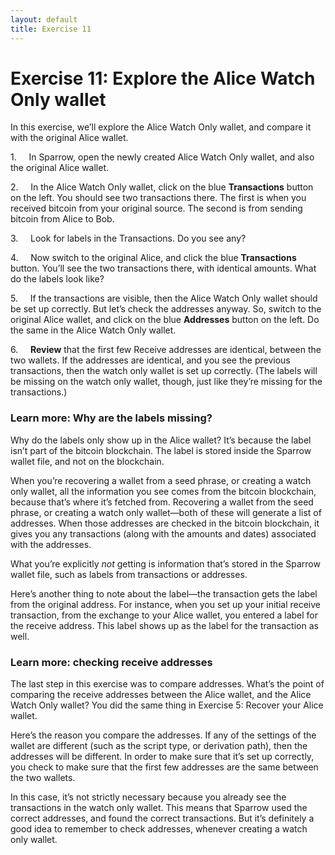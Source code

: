 ```yaml
---
layout: default
title: Exercise 11
---
```

# Exercise 11: Explore the Alice Watch Only wallet

In this exercise, we’ll explore the Alice Watch Only wallet, and compare it with the original Alice wallet.

1.     In Sparrow, open the newly created Alice Watch Only wallet, and also the original Alice wallet.

2.     In the Alice Watch Only wallet, click on the blue **Transactions** button on the left. You should see two transactions there. The first is when you received bitcoin from your original source. The second is from sending bitcoin from Alice to Bob.

3.     Look for labels in the Transactions. Do you see any?

4.     Now switch to the original Alice, and click the blue **Transactions** button. You’ll see the two transactions there, with identical amounts. What do the labels look like?

5.     If the transactions are visible, then the Alice Watch Only wallet should be set up correctly. But let’s check the addresses anyway. So, switch to the original Alice wallet, and click on the blue **Addresses** button on the left. Do the same in the Alice Watch Only wallet.

6.     **Review** that the first few Receive addresses are identical, between the two wallets. If the addresses are identical, and you see the previous transactions, then the watch only wallet is set up correctly. (The labels will be missing on the watch only wallet, though, just like they’re missing for the transactions.)

### Learn more: Why are the labels missing?

Why do the labels only show up in the Alice wallet? It’s because the label isn’t part of the bitcoin blockchain. The label is stored inside the Sparrow wallet file, and not on the blockchain.

When you’re recovering a wallet from a seed phrase, or creating a watch only wallet, all the information you see comes from the bitcoin blockchain, because that’s where it’s fetched from. Recovering a wallet from the seed phrase, or creating a watch only wallet—both of these will generate a list of addresses. When those addresses are checked in the bitcoin blockchain, it gives you any transactions (along with the amounts and dates) associated with the addresses.

What you’re explicitly _not_ getting is information that’s stored in the Sparrow wallet file, such as labels from transactions or addresses.

Here’s another thing to note about the label—the transaction gets the label from the original address. For instance, when you set up your initial receive transaction, from the exchange to your Alice wallet, you entered a label for the receive address. This label shows up as the label for the transaction as well.

### Learn more: checking receive addresses

The last step in this exercise was to compare addresses. What’s the point of comparing the receive addresses between the Alice wallet, and the Alice Watch Only wallet? You did the same thing in Exercise 5: Recover your Alice wallet.

Here’s the reason you compare the addresses. If any of the settings of the wallet are different (such as the script type, or derivation path), then the addresses will be different. In order to make sure that it’s set up correctly, you check to make sure that the first few addresses are the same between the two wallets.

In this case, it’s not strictly necessary because you already see the transactions in the watch only wallet. This means that Sparrow used the correct addresses, and found the correct transactions. But it’s definitely a good idea to remember to check addresses, whenever creating a watch only wallet.